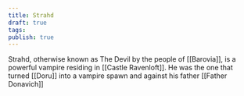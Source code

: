 ```yaml
---
title: Strahd
draft: true
tags: 
publish: true
---
```

Strahd, otherwise known as The Devil by the people of [[Barovia]], is a powerful vampire residing in [[Castle Ravenloft]]. He was the one that turned [[Doru]] into a vampire spawn and against his father [[Father Donavich]]